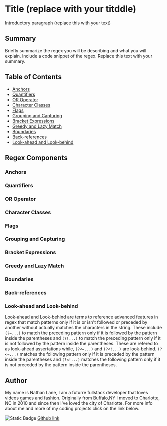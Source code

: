 # Title (replace with your titddle)

Introductory paragraph (replace this with your text)

## Summary

Briefly summarize the regex you will be describing and what you will explain. Include a code snippet of the regex. Replace this text with your summary.

## Table of Contents

- [Anchors](#anchors)
- [Quantifiers](#quantifiers)
- [OR Operator](#or-operator)
- [Character Classes](#character-classes)
- [Flags](#flags)
- [Grouping and Capturing](#grouping-and-capturing)
- [Bracket Expressions](#bracket-expressions)
- [Greedy and Lazy Match](#greedy-and-lazy-match)
- [Boundaries](#boundaries)
- [Back-references](#back-references)
- [Look-ahead and Look-behind](#look-ahead-and-look-behind)

## Regex Components

### Anchors

### Quantifiers

### OR Operator

### Character Classes

### Flags

### Grouping and Capturing

### Bracket Expressions

### Greedy and Lazy Match

### Boundaries

### Back-references

### Look-ahead and Look-behind

Look-ahead and Look-behind are terms to reference advanced features in regex that match patterns only if it is or isn't followed or preceded by another without actually matches the characters in the string. These include `(?=...)` to match the preceding pattern only if it is followed by the pattern inside the parentheses and `(?!...)` to match the preceding pattern only if it is not followed by the pattern inside the parentheses. These are refered to as look-ahead assertations while, `(?<=...)` and `(?<!...)` are look-behind. `(?<=...)` matches the following pattern only if it is preceded by the pattern inside the parentheses and `(?<!...)` matches the following pattern only if it is not preceded by the pattern inside the parentheses.

## Author

My name is Nathan Lane, I am a futurre fullstack developer that loves videos games and fashion. Originally from Buffalo,NY I moved to Charlotte, NC in 2010 and since then I've loved the city of Charlotte. For more info about me and more of my coding projects click on the link below.

![Static Badge](https://img.shields.io/badge/Github-blue?style=flat&logo=GitHub)
[Github link](https://github.com/LaneNathan)